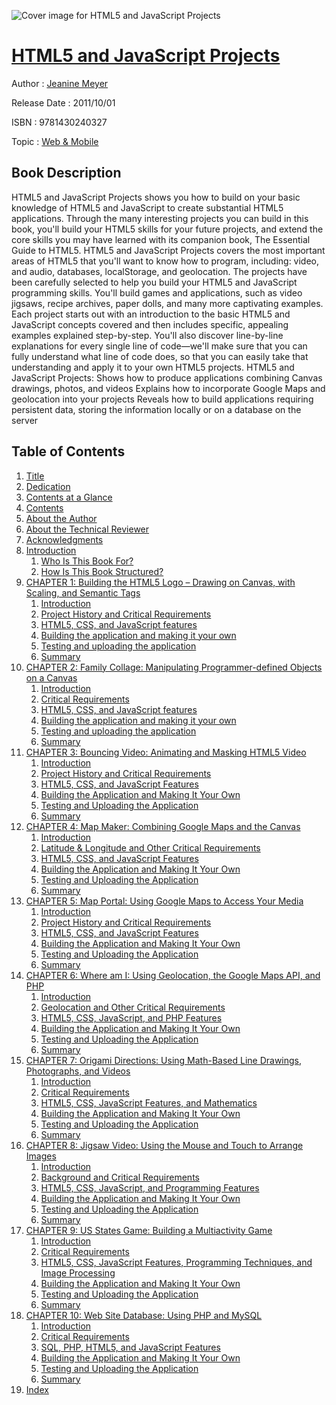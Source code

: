 ![Cover image for HTML5 and JavaScript Projects](https://imgdetail.ebookreading.net/cover/cover/web_mobile/EB9781430240327.jpg)

[HTML5 and JavaScript Projects](https://ebookreading.net/view/book/HTML5+and+JavaScript+Projects-EB9781430240327_1.html "HTML5 and JavaScript Projects")
====================================================================================================================

Author : [Jeanine Meyer](https://ebookreading.net/search/author/Jeanine+Meyer)

Release Date : 2011/10/01

ISBN : 9781430240327

Topic : [Web & Mobile](https://ebookreading.net/search/category/web-mobile)

Book Description
-----------------

HTML5 and JavaScript Projects shows you how to build on your basic knowledge of HTML5 and JavaScript to create substantial HTML5 applications. Through the many interesting projects you can build in this book, you'll build your HTML5 skills for your future projects, and extend the core skills you may have learned with its companion book, The Essential Guide to HTML5.
HTML5 and JavaScript Projects covers the most important areas of HTML5 that you'll want to know how to program, including: video, and audio, databases, localStorage, and geolocation. The projects have been carefully selected to help you build your HTML5 and JavaScript programming skills. You'll build games and applications, such as video jigsaws, recipe archives, paper dolls, and many more captivating examples.
Each project starts out with an introduction to the basic HTML5 and JavaScript concepts covered and then includes specific, appealing examples explained step-by-step. You'll also discover line-by-line explanations for every single line of code—we'll make sure that you can fully understand what line of code does, so that you can easily take that understanding and apply it to your own HTML5 projects.
HTML5 and JavaScript Projects:
Shows how to produce applications combining Canvas drawings, photos, and videos
Explains how to incorporate Google Maps and geolocation into your projects
Reveals how to build applications requiring persistent data, storing the information locally or on a database on the server
              
Table of Contents
-----------------

1. [Title](https://ebookreading.net/view/book/HTML5+and+JavaScript+Projects-EB9781430240327_2.html)
1. [Dedication](https://ebookreading.net/view/book/HTML5+and+JavaScript+Projects-EB9781430240327_3.html)
1. [Contents at a Glance](https://ebookreading.net/view/book/HTML5+and+JavaScript+Projects-EB9781430240327_4.html)
1. [Contents](https://ebookreading.net/view/book/HTML5+and+JavaScript+Projects-EB9781430240327_5.html)
1. [About the Author](https://ebookreading.net/view/book/HTML5+and+JavaScript+Projects-EB9781430240327_6.html)
1. [About the Technical Reviewer](https://ebookreading.net/view/book/HTML5+and+JavaScript+Projects-EB9781430240327_7.html)
1. [Acknowledgments](https://ebookreading.net/view/book/HTML5+and+JavaScript+Projects-EB9781430240327_8.html)
1. [Introduction](https://ebookreading.net/view/book/HTML5+and+JavaScript+Projects-EB9781430240327_9.html#introduction_Introd)
    1. [Who Is This Book For?](https://ebookreading.net/view/book/HTML5+and+JavaScript+Projects-EB9781430240327_10.html#who_is_this_book_fo)
    1. [How Is This Book Structured?](https://ebookreading.net/view/book/HTML5+and+JavaScript+Projects-EB9781430240327_11.html#how_is_this_book_st)
1. [CHAPTER 1: Building the HTML5 Logo – Drawing on Canvas, with Scaling, and Semantic Tags](https://ebookreading.net/view/book/HTML5+and+JavaScript+Projects-EB9781430240327_12.html#ch1)
    1. [Introduction](https://ebookreading.net/view/book/HTML5+and+JavaScript+Projects-EB9781430240327_13.html#introduction_Chapte)
    1. [Project History and Critical Requirements](https://ebookreading.net/view/book/HTML5+and+JavaScript+Projects-EB9781430240327_14.html#project_history_and)
    1. [HTML5, CSS, and JavaScript features](https://ebookreading.net/view/book/HTML5+and+JavaScript+Projects-EB9781430240327_15.html#html5_css_and_javas)
    1. [Building the application and making it your own](https://ebookreading.net/view/book/HTML5+and+JavaScript+Projects-EB9781430240327_16.html#building_the_applic)
    1. [Testing and uploading the application](https://ebookreading.net/view/book/HTML5+and+JavaScript+Projects-EB9781430240327_17.html#testing_and_uploadi)
    1. [Summary](https://ebookreading.net/view/book/HTML5+and+JavaScript+Projects-EB9781430240327_18.html#summary)
1. [CHAPTER 2: Family Collage: Manipulating Programmer-defined Objects on a Canvas](https://ebookreading.net/view/book/HTML5+and+JavaScript+Projects-EB9781430240327_19.html#ch2)
    1. [Introduction](https://ebookreading.net/view/book/HTML5+and+JavaScript+Projects-EB9781430240327_20.html#introduction1)
    1. [Critical Requirements](https://ebookreading.net/view/book/HTML5+and+JavaScript+Projects-EB9781430240327_21.html#critical_requiremen)
    1. [HTML5, CSS, and JavaScript features](https://ebookreading.net/view/book/HTML5+and+JavaScript+Projects-EB9781430240327_22.html#html5_css_and_javas)
    1. [Building the application and making it your own](https://ebookreading.net/view/book/HTML5+and+JavaScript+Projects-EB9781430240327_23.html#building_the_applic)
    1. [Testing and uploading the application](https://ebookreading.net/view/book/HTML5+and+JavaScript+Projects-EB9781430240327_24.html#testing_and_uploadi)
    1. [Summary](https://ebookreading.net/view/book/HTML5+and+JavaScript+Projects-EB9781430240327_25.html#summary1)
1. [CHAPTER 3: Bouncing Video: Animating and Masking HTML5 Video](https://ebookreading.net/view/book/HTML5+and+JavaScript+Projects-EB9781430240327_26.html#ch3)
    1. [Introduction](https://ebookreading.net/view/book/HTML5+and+JavaScript+Projects-EB9781430240327_27.html#introduction1a)
    1. [Project History and Critical Requirements](https://ebookreading.net/view/book/HTML5+and+JavaScript+Projects-EB9781430240327_28.html#project_history_and)
    1. [HTML5, CSS, and JavaScript Features](https://ebookreading.net/view/book/HTML5+and+JavaScript+Projects-EB9781430240327_29.html#html5_css_and_javas)
    1. [Building the Application and Making It Your Own](https://ebookreading.net/view/book/HTML5+and+JavaScript+Projects-EB9781430240327_30.html#building_the_applic)
    1. [Testing and Uploading the Application](https://ebookreading.net/view/book/HTML5+and+JavaScript+Projects-EB9781430240327_31.html#testing_and_uploadi)
    1. [Summary](https://ebookreading.net/view/book/HTML5+and+JavaScript+Projects-EB9781430240327_32.html#summary2)
1. [CHAPTER 4: Map Maker: Combining Google Maps and the Canvas](https://ebookreading.net/view/book/HTML5+and+JavaScript+Projects-EB9781430240327_33.html#ch4)
    1. [Introduction](https://ebookreading.net/view/book/HTML5+and+JavaScript+Projects-EB9781430240327_34.html#introduction3)
    1. [Latitude &amp; Longitude and Other Critical Requirements](https://ebookreading.net/view/book/HTML5+and+JavaScript+Projects-EB9781430240327_35.html#latitude_longitude_)
    1. [HTML5, CSS, and JavaScript Features](https://ebookreading.net/view/book/HTML5+and+JavaScript+Projects-EB9781430240327_36.html#html5_css_and_javas)
    1. [Building the Application and Making It Your Own](https://ebookreading.net/view/book/HTML5+and+JavaScript+Projects-EB9781430240327_37.html#building_the_applic)
    1. [Testing and Uploading the Application](https://ebookreading.net/view/book/HTML5+and+JavaScript+Projects-EB9781430240327_38.html#testing_and_uploadi)
    1. [Summary](https://ebookreading.net/view/book/HTML5+and+JavaScript+Projects-EB9781430240327_39.html#summary3)
1. [CHAPTER 5: Map Portal: Using Google Maps to Access Your Media](https://ebookreading.net/view/book/HTML5+and+JavaScript+Projects-EB9781430240327_40.html#ch5)
    1. [Introduction](https://ebookreading.net/view/book/HTML5+and+JavaScript+Projects-EB9781430240327_41.html#introduction4)
    1. [Project History and Critical Requirements](https://ebookreading.net/view/book/HTML5+and+JavaScript+Projects-EB9781430240327_42.html#project_history_and)
    1. [HTML5, CSS, and JavaScript Features](https://ebookreading.net/view/book/HTML5+and+JavaScript+Projects-EB9781430240327_43.html#html5_css_and_javas)
    1. [Building the Application and Making It Your Own](https://ebookreading.net/view/book/HTML5+and+JavaScript+Projects-EB9781430240327_44.html#building_the_applic)
    1. [Testing and Uploading the Application](https://ebookreading.net/view/book/HTML5+and+JavaScript+Projects-EB9781430240327_45.html#testing_and_uploadi)
    1. [Summary](https://ebookreading.net/view/book/HTML5+and+JavaScript+Projects-EB9781430240327_46.html#summary4)
1. [CHAPTER 6: Where am I: Using Geolocation, the Google Maps API, and PHP](https://ebookreading.net/view/book/HTML5+and+JavaScript+Projects-EB9781430240327_47.html#ch6)
    1. [Introduction](https://ebookreading.net/view/book/HTML5+and+JavaScript+Projects-EB9781430240327_48.html#introduction5)
    1. [Geolocation and Other Critical Requirements](https://ebookreading.net/view/book/HTML5+and+JavaScript+Projects-EB9781430240327_49.html#geolocation_and_oth)
    1. [HTML5, CSS, JavaScript, and PHP Features](https://ebookreading.net/view/book/HTML5+and+JavaScript+Projects-EB9781430240327_50.html#html5_css_javascrip)
    1. [Building the Application and Making It Your Own](https://ebookreading.net/view/book/HTML5+and+JavaScript+Projects-EB9781430240327_51.html#building_the_applic)
    1. [Testing and Uploading the Application](https://ebookreading.net/view/book/HTML5+and+JavaScript+Projects-EB9781430240327_52.html#testing_and_uploadi)
    1. [Summary](https://ebookreading.net/view/book/HTML5+and+JavaScript+Projects-EB9781430240327_53.html#summary5)
1. [CHAPTER 7: Origami Directions: Using Math-Based Line Drawings, Photographs, and Videos](https://ebookreading.net/view/book/HTML5+and+JavaScript+Projects-EB9781430240327_54.html#ch7)
    1. [Introduction](https://ebookreading.net/view/book/HTML5+and+JavaScript+Projects-EB9781430240327_55.html#introduction6)
    1. [Critical Requirements](https://ebookreading.net/view/book/HTML5+and+JavaScript+Projects-EB9781430240327_56.html#critical_requiremen)
    1. [HTML5, CSS, JavaScript Features, and Mathematics](https://ebookreading.net/view/book/HTML5+and+JavaScript+Projects-EB9781430240327_57.html#html5_css_javascrip)
    1. [Building the Application and Making It Your Own ](https://ebookreading.net/view/book/HTML5+and+JavaScript+Projects-EB9781430240327_58.html#building_the_applic)
    1. [Testing and Uploading the Application](https://ebookreading.net/view/book/HTML5+and+JavaScript+Projects-EB9781430240327_59.html#testing_and_uploadi)
    1. [Summary](https://ebookreading.net/view/book/HTML5+and+JavaScript+Projects-EB9781430240327_60.html#summary6)
1. [CHAPTER 8: Jigsaw Video: Using the Mouse and Touch to Arrange Images](https://ebookreading.net/view/book/HTML5+and+JavaScript+Projects-EB9781430240327_61.html#ch8)
    1. [Introduction](https://ebookreading.net/view/book/HTML5+and+JavaScript+Projects-EB9781430240327_62.html#introduction7)
    1. [Background and Critical Requirements](https://ebookreading.net/view/book/HTML5+and+JavaScript+Projects-EB9781430240327_63.html#background_and_crit)
    1. [HTML5, CSS, JavaScript, and Programming Features](https://ebookreading.net/view/book/HTML5+and+JavaScript+Projects-EB9781430240327_64.html#html5_css_javascrip)
    1. [Building the Application and Making It Your Own](https://ebookreading.net/view/book/HTML5+and+JavaScript+Projects-EB9781430240327_65.html#building_the_applic)
    1. [Testing and Uploading the Application](https://ebookreading.net/view/book/HTML5+and+JavaScript+Projects-EB9781430240327_66.html#testing_and_uploadi)
    1. [Summary](https://ebookreading.net/view/book/HTML5+and+JavaScript+Projects-EB9781430240327_67.html#summary7)
1. [CHAPTER 9: US States Game: Building a Multiactivity Game](https://ebookreading.net/view/book/HTML5+and+JavaScript+Projects-EB9781430240327_68.html#ch9)
    1. [Introduction](https://ebookreading.net/view/book/HTML5+and+JavaScript+Projects-EB9781430240327_69.html#introduction8)
    1. [Critical Requirements](https://ebookreading.net/view/book/HTML5+and+JavaScript+Projects-EB9781430240327_70.html#critical_requiremen)
    1. [HTML5, CSS, JavaScript Features, Programming Techniques, and Image Processing](https://ebookreading.net/view/book/HTML5+and+JavaScript+Projects-EB9781430240327_71.html#html5_css_112041678)
    1. [Building the Application and Making It Your Own](https://ebookreading.net/view/book/HTML5+and+JavaScript+Projects-EB9781430240327_72.html#building_the_applic)
    1. [Testing and Uploading the Application](https://ebookreading.net/view/book/HTML5+and+JavaScript+Projects-EB9781430240327_73.html#testing_and_uploadi)
    1. [Summary](https://ebookreading.net/view/book/HTML5+and+JavaScript+Projects-EB9781430240327_74.html#summary8)
1. [CHAPTER 10: Web Site Database: Using PHP and MySQL](https://ebookreading.net/view/book/HTML5+and+JavaScript+Projects-EB9781430240327_75.html#ch10)
    1. [Introduction](https://ebookreading.net/view/book/HTML5+and+JavaScript+Projects-EB9781430240327_76.html#introduction9)
    1. [Critical Requirements](https://ebookreading.net/view/book/HTML5+and+JavaScript+Projects-EB9781430240327_77.html#critical_requiremen)
    1. [SQL, PHP, HTML5, and JavaScript Features](https://ebookreading.net/view/book/HTML5+and+JavaScript+Projects-EB9781430240327_78.html#sql_php_html5_and_j)
    1. [Building the Application and Making It Your Own](https://ebookreading.net/view/book/HTML5+and+JavaScript+Projects-EB9781430240327_79.html#building_the_applic)
    1. [Testing and Uploading the Application](https://ebookreading.net/view/book/HTML5+and+JavaScript+Projects-EB9781430240327_80.html#testing_and_uploadi)
    1. [Summary](https://ebookreading.net/view/book/HTML5+and+JavaScript+Projects-EB9781430240327_81.html#summary8a)
1. [Index](https://ebookreading.net/view/book/HTML5+and+JavaScript+Projects-EB9781430240327_82.html#index_Index)
